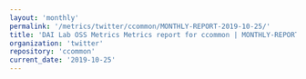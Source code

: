 ```yaml
---
layout: 'monthly'
permalink: '/metrics/twitter/ccommon/MONTHLY-REPORT-2019-10-25/'
title: 'DAI Lab OSS Metrics Metrics report for ccommon | MONTHLY-REPORT-2019-10-25'
organization: 'twitter'
repository: 'ccommon'
current_date: '2019-10-25'
---
```

